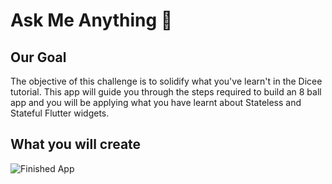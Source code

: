 
# Ask Me Anything 🎱

## Our Goal

The objective of this challenge is to solidify what you've learn't in the Dicee tutorial. This app will guide you through the steps required to build an 8 ball app and you will be applying what you have learnt about Stateless and Stateful Flutter widgets.


## What you will create

![Finished App](https://github.com/londonappbrewery/Images/blob/master/8-ball-flutter-gif.gif)


